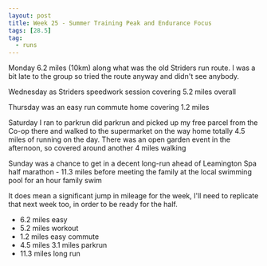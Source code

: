 ```yaml
---
layout: post
title: Week 25 - Summer Training Peak and Endurance Focus
tags: [28.5]
tag:
  - runs
---
```


Monday 6.2 miles (10km) along what was the old Striders run route. I was a bit late to the group so tried the route anyway and didn't see anybody.

Wednesday as Striders speedwork session covering 5.2 miles overall

Thursday was an easy run commute home covering 1.2 miles

Saturday I ran to parkrun did parkrun and picked up my free parcel from the Co-op there and walked to the supermarket
on the way home totally 4.5 miles of running on the day. There was an open garden event in the afternoon, so covered around another 4 miles walking

Sunday was a chance to get in a decent long-run ahead of Leamington Spa half marathon - 11.3 miles before meeting the family at the local swimming pool for an hour family swim

It does mean a significant jump in mileage for the week, I'll need to replicate that next week too, in order to be ready for the half.

* 6.2 miles easy
* 5.2 miles workout
* 1.2 miles easy commute
* 4.5 miles 3.1 miles parkrun
* 11.3 miles long run
